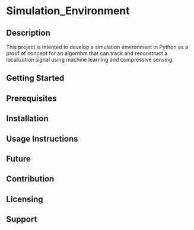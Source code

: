 # Simulation_Environment

## Description
This project is intented to develop a simulation environment in Python as a proof of concept for an algorithm that can track and reconstruct a localization signal using machine learning and compressive sensing.

## Getting Started

## Prerequisites


## Installation

## Usage Instructions

## Future

## Contribution

## Licensing

## Support
